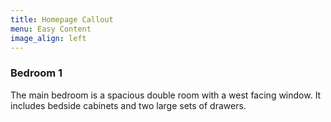 ```yaml
---
title: Homepage Callout
menu: Easy Content
image_align: left
---
```

### Bedroom 1

The main bedroom is a spacious double room with a west facing window. It includes bedside cabinets and two large sets of drawers.
